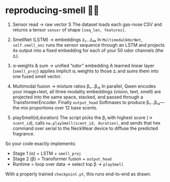 # reproducing-smell 👃🎈

1. Sensor read → raw vector S
   The dataset loads each gas-nose CSV and returns a tensor `sensor` of shape `[seq_len, features]`.

2. SmellNet (LSTM) → embeddings z₁…z₅₀
   In `MultimodalOdorNet`, `self.smell_enc` runs the sensor sequence through an LSTM and projects its output into a fixed embedding for each of your 50 odor channels (the zᵢ).

3. α-weights & sum → unified “odor” embedding
   A learned linear layer (`smell_proj`) applies implicit αᵢ weights to those zᵢ and sums them into one fused smell vector.

4. Multimodal fusion → mixture ratios β₁…β₁₂
   In parallel, Qwen encodes your image+text, all three modality embeddings (vision, text, smell) are projected into the same space, stacked, and passed through a TransformerEncoder. Finally `output_head` Softmaxes to produce β₁…β₁₂—the mix proportions over 12 base scents.

7. playSmell(id,duration)
   The script picks the βⱼ with highest score (→ `scent_id`), calls `nw.playSmell(scent_id, duration)`, and sends that hex command over serial to the NeckWear device to diffuse the predicted fragrance.

So your code exactly implements:

- Stage 1 (α) = LSTM + `smell_proj`
- Stage 2 (β) = Transformer fusion + `output_head`
- Runtime = loop over data → select top β → `playSmell`

With a properly trained `checkpoint.pt`, this runs end-to-end as drawn.
